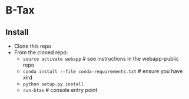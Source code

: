 # B-Tax

## Install

 * Clone this repo
 * From the cloned repo:
   * `source activate webapp` # see instructions in the webapp-public repo
   * `conda install --file conda-requirements.txt` # ensure you have xlrd
   * `python setup.py install`
   * `run-btax` # console entry point